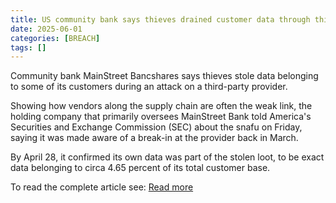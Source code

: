 ```yaml
---
title: US community bank says thieves drained customer data through third party hole
date: 2025-06-01
categories: [BREACH]
tags: []
---
```


Community bank MainStreet Bancshares says thieves stole data belonging to some of its customers during an attack on a third-party provider.

Showing how vendors along the supply chain are often the weak link, the holding company that primarily oversees MainStreet Bank told America's Securities and Exchange Commission (SEC) about the snafu on Friday, saying it was made aware of a break-in at the provider back in March.

By April 28, it confirmed its own data was part of the stolen loot, to be exact data belonging to circa 4.65 percent of its total customer base.

To read the complete article see: [Read more](https://www.theregister.com/2025/06/02/mainstreet_bancshares_says_thirdparty_breach/) 
